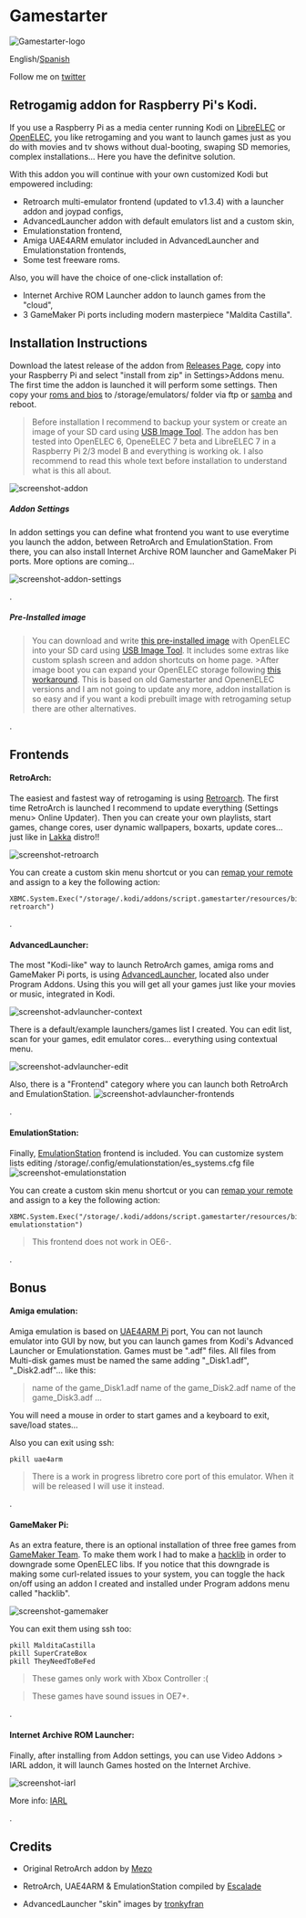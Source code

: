 # Gamestarter
![Gamestarter-logo](https://github.com/bite-your-idols/gamestarter/raw/master/assets/gamestarter-logo-dark.jpg)

English/[Spanish](https://github.com/bite-your-idols/gamestarter/blob/master/README-ES.md)

Follow me on [twitter](https://twitter.com/bite_your_idols)

## Retrogamig addon for Raspberry Pi's Kodi.

If you use a Raspberry Pi as a media center running Kodi on [LibreELEC](https://libreelec.tv/) or [OpenELEC](http://openelec.tv/), you like retrogaming and you want to launch games just as you do with movies and tv shows without dual-booting, swaping SD memories, complex installations... Here you have the definitve solution.

With this addon you will continue with your own customized Kodi but empowered including: 
- Retroarch multi-emulator frontend (updated to v1.3.4) with a launcher addon and joypad configs,
- AdvancedLauncher addon with default emulators list and a custom skin,
- Emulationstation frontend,
- Amiga UAE4ARM emulator included in AdvancedLauncher and Emulationstation frontends,
- Some test freeware roms.

Also, you will have the choice of one-click installation of:
- Internet Archive ROM Launcher addon to launch games from the "cloud",
- 3 GameMaker Pi ports including modern masterpiece "Maldita Castilla".


## Installation Instructions
Download the latest release of the addon from [Releases Page](https://github.com/bite-your-idols/gamestarter/releases/download/2.0.0/script.gamestarter-v2.0.0.zip), copy into your Raspberry Pi and select "install from zip" in Settings>Addons menu. The first time the addon is launched it will perform some settings. Then copy your [roms and bios](https://github.com/libretro/Lakka/wiki/ROMs-and-BIOSes) to /storage/emulators/ folder via ftp or [samba](http://wiki.openelec.tv/index.php/Accessing_Samba_Shares) and reboot.

>Before installation I recommend to backup your system or create an image of your SD card using [USB Image Tool](http://www.alexpage.de/usb-image-tool/).
>The addon has ben tested into OpenELEC 6, OpeneELEC 7 beta and LibreELEC 7 in a Raspberry Pi 2/3 model B and everything is working ok. I also recommend to read this whole text before installation to understand what is this all about.

![screenshot-addon](https://github.com/bite-your-idols/gamestarter/raw/master/assets/screenshot-gamestarter.png)


##### Addon Settings 
In addon settings you can define what frontend you want to use everytime you launch the addon, between RetroArch and EmulationStation.
From there, you can also install Internet Archive ROM launcher and GameMaker Pi ports. More options are coming...

![screenshot-addon-settings](https://github.com/bite-your-idols/gamestarter/raw/master/assets/screenshot-gamestarter-settings-2.png)


.


##### Pre-Installed image 
>You can download and write [this pre-installed image](https://github.com/bite-your-idols/gamestarter/releases/download/v0.X.X/Gamestarter-0.0.2-OpenELEC-RPi2.arm-6.0.3.zip) with OpenELEC into your SD card using [USB Image Tool](http://www.alexpage.de/usb-image-tool/). It includes some extras like custom splash screen and addon shortcuts on home page. >After image boot you can expand your OpenELEC storage following [this workaround](forum.kodi.tv/showthread.php?tid=230353&pid=2166080#pid2166080). 
>This is based on old Gamestarter and OpenenELEC versions and I am not going to update any more, addon installation is so easy and if you want a kodi prebuilt image with retrogaming setup there are other alternatives.

.


## Frontends

#### RetroArch:
The easiest and fastest way of retrogaming is using [Retroarch](http://www.libretro.com/). 
The first time RetroArch is launched I recommend to update everything (Settings menu> Online Updater). Then you can create your own playlists, start games, change cores, user dynamic wallpapers, boxarts, update cores... just like in [Lakka](http://www.lakka.tv/) distro!!

![screenshot-retroarch](https://github.com/bite-your-idols/gamestarter/raw/master/assets/screenshot-retroarch.gif)

You can create a custom skin menu shortcut or you can [remap your remote](http://kodi.wiki/view/HOW-TO:Modify_keymaps) and assign to a key the following action:
```
XBMC.System.Exec("/storage/.kodi/addons/script.gamestarter/resources/bin/gamestarter.sh retroarch")
```

.

#### AdvancedLauncher:

The most "Kodi-like" way to launch RetroArch games, amiga roms and GameMaker Pi ports, is using [AdvancedLauncher](https://github.com/edwtjo/advanced-launcher), located also under Program Addons. Using this you will get all your games just like your movies or music, integrated in Kodi.


![screenshot-advlauncher-context](https://github.com/bite-your-idols/gamestarter/raw/master/assets/screenshot-advlauncher-context.png)


There is a default/example launchers/games list I created. You can edit list, scan for your games, edit emulator cores... everything using contextual menu.


![screenshot-advlauncher-edit](https://github.com/bite-your-idols/gamestarter/raw/master/assets/screenshot-advlauncher-edit.png)


Also, there is a "Frontend" category where you can launch both RetroArch and EmulationStation.
![screenshot-advlauncher-frontends](https://github.com/bite-your-idols/gamestarter/raw/master/assets/screenshot-advlauncher-frontends.png)

.

#### EmulationStation:
Finally, [EmulationStation](https://github.com/Herdinger/EmulationStation) frontend is included.
You can customize system lists editing /storage/.config/emulationstation/es_systems.cfg file
![screenshot-emulationstation](https://github.com/bite-your-idols/gamestarter/raw/master/assets/screenshot-emulationstation.png)


You can create a custom skin menu shortcut or you can [remap your remote](http://kodi.wiki/view/HOW-TO:Modify_keymaps) and assign to a key the following action:
```
XBMC.System.Exec("/storage/.kodi/addons/script.gamestarter/resources/bin/gamestarter.sh emulationstation")
```
> This frontend does not work in OE6-.

.

## Bonus

#### Amiga emulation:

Amiga emulation is based on [UAE4ARM Pi](https://www.raspberrypi.org/forums/viewtopic.php?t=110488) port, You can not launch emulator into GUI by now, but you can launch games from Kodi's Advanced Launcher or Emulationstation. Games must be ".adf" files. All files from Multi-disk games must be named the same adding "_Disk1.adf", "_Disk2.adf"... like this:
> name of the game_Disk1.adf
> name of the game_Disk2.adf
> name of the game_Disk3.adf
> ...

You will need a mouse in order to start games and a keyboard to exit, save/load states...

Also you can exit using ssh:
```
pkill uae4arm
```
> There is a work in progress libretro core port of this emulator. When it will be released I will use it instead.

.


#### GameMaker Pi:
As an extra feature, there is an optional installation of three free games from [GameMaker Team](http://yoyogames.com/pi). To make them work I had to make a [hacklib](http://forum.kodi.tv/showthread.php?pid=1481392#pid1481392) in order to downgrade some OpenELEC libs. If you notice that this downgrade is making some curl-related issues to your system, you can toggle the hack on/off using an addon I created and installed under Program addons menu called "hacklib".

![screenshot-gamemaker](https://github.com/bite-your-idols/gamestarter/raw/master/assets/screenshot-gamemaker.png)

You can exit them using ssh too:
```
pkill MalditaCastilla
pkill SuperCrateBox
pkill TheyNeedToBeFed
```

> These games only work with Xbox Controller :(

> These games have sound issues in OE7+.

.



#### Internet Archive ROM Launcher:

Finally, after installing from Addon settings, you can use Video Addons > IARL addon, it will launch Games hosted on the Internet Archive. 

![screenshot-iarl](https://github.com/bite-your-idols/gamestarter/raw/master/assets/screenshot-iarl.jpg)

More info: [IARL](https://github.com/zach-morris/plugin.program.iarl/wiki)


.



## Credits

- Original RetroArch addon by [Mezo](http://openelec.tv/forum/128-addons/72972-retroarch-addon-arm-rpi)

- RetroArch, UAE4ARM & EmulationStation compiled by [Escalade](http://openelec.tv/forum/124-raspberry-pi/80543-raspberry-pi2-3-openelec-7-0-kodi-16-0-retroarch)

- AdvancedLauncher "skin" images by [tronkyfran](https://github.com/HerbFargus/es-theme-tronkyfran)







